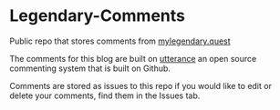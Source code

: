 # Legendary-Comments
Public repo that stores comments from [mylegendary.quest](https://mylegendary.quest)

The comments for this blog are built on [utterance](https://github.com/utterance) an open source commenting system that is built on Github.

Comments are stored as issues to this repo if you would like to edit or delete your comments, find them in the Issues tab.
